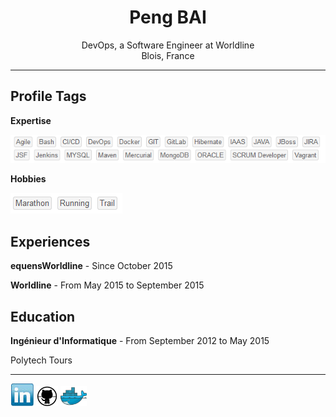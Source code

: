 <center> <h1>Peng BAI</h1> </center>

<center>DevOps, a Software Engineer at Worldline</center>
<center>Blois, France</center>

----

Profile Tags
----
**Expertise**

![expertise](./img/expertise.PNG)

**Hobbies**

![hobbies](./img/hobbies.PNG)

Experiences
----
**equensWorldline**  -  Since  October 2015  

**Worldline**  -  From  May 2015  to September 2015 

Education
----
**Ingénieur d'Informatique**  -  From  September 2012  to May 2015

Polytech Tours 

----

[![Linkedin](./img/linkedin.PNG)](https://www.linkedin.com/in/baipeng)
[![Github](./img/github.PNG)](https://github.com/PengBAI)
[![Dockerhub](./img/docker.PNG)](https://hub.docker.com/u/pengbai/)
